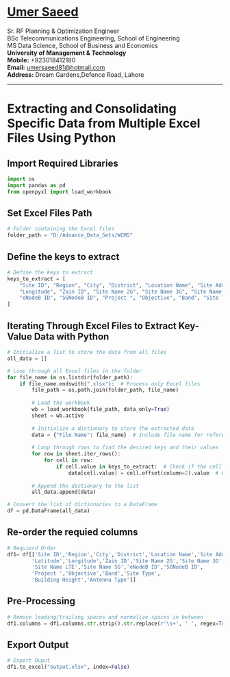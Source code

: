 #  [Umer Saeed](https://www.linkedin.com/in/engumersaeed/)
Sr. RF Planning & Optimization Engineer<br>
BSc Telecommunications Engineering, School of Engineering<br>
MS Data Science, School of Business and Economics<br>
**University of Management & Technology**<br>
**Mobile:**     +923018412180<br>
**Email:**  umersaeed81@hotmail.com<br>
**Address:** Dream Gardens,Defence Road, Lahore<br>

-----------------------------------------------------
# Extracting and Consolidating Specific Data from Multiple Excel Files Using Python

## Import Required Libraries
```python
import os
import pandas as pd
from openpyxl import load_workbook
```

## Set Excel Files Path 

```python
# Folder containing the Excel files
folder_path = "D:/Advance_Data_Sets/WCMS"  
```

## Define the keys to extract
```python
# Define the keys to extract
keys_to_extract = [
    "Site ID", "Region", "City", "District", "Location Name", "Site Address", "Latitude",
    "Longitude", "Zain ID", "Site Name 2G", "Site Name 3G", "Site Name LTE", "Site Name 5G",
    "eNodeB ID", "5GNodeB ID", "Project ", "Objective", "Band", "Site Type", "Building Height", "Antenna Type"
]
```

## Iterating Through Excel Files to Extract Key-Value Data with Python

```python
# Initialize a list to store the data from all files
all_data = []

# Loop through all Excel files in the folder
for file_name in os.listdir(folder_path):
    if file_name.endswith(".xlsx"):  # Process only Excel files
        file_path = os.path.join(folder_path, file_name)
        
        # Load the workbook
        wb = load_workbook(file_path, data_only=True)
        sheet = wb.active
        
        # Initialize a dictionary to store the extracted data
        data = {"File Name": file_name}  # Include file name for reference
        
        # Loop through rows to find the desired keys and their values
        for row in sheet.iter_rows():
            for cell in row:
                if cell.value in keys_to_extract:  # Check if the cell value is one of the keys
                    data[cell.value] = cell.offset(column=2).value  # Get the value from the adjacent cell
        
        # Append the dictionary to the list
        all_data.append(data)

# Convert the list of dictionaries to a DataFrame
df = pd.DataFrame(all_data)
```

## Re-order the requied columns
```python
# Requierd Order
df1= df[['Site ID','Region','City','District','Location Name','Site Address',
        'Latitude','Longitude','Zain ID','Site Name 2G','Site Name 3G',
        'Site Name LTE','Site Name 5G','eNodeB ID','5GNodeB ID',
        'Project ','Objective','Band','Site Type',
        'Building Height','Antenna Type']]
```

## Pre-Processing
```python
# Remove leading/trailing spaces and normalize spaces in between
df1.columns = df1.columns.str.strip().str.replace(r'\s+', ' ', regex=True)
```

## Export Output
```python
# Export Ouput
df1.to_excel("output.xlsx", index=False)
```
